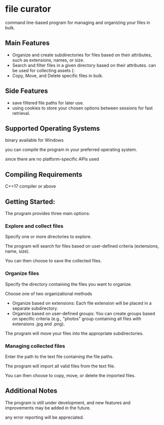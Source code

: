 # file curator
command line-based program for managing and organizing your files in bulk.

## Main Features
- Organize and create subdirectories for files based on their attributes, such as extensions, names, or size.
- Search and filter files in a given directory based on their attributes. can be used for collecting assets (:
- Copy, Move, and Delete specific files in bulk.

## Side Features
- save filtered file paths for later use.
- using cookies to store your chosen options between sessions for fast retrieval.

## Supported Operating Systems
binary available for Windows

you can compile the program in your preferred operating system.

since there are no platform-specific APIs used

## Compiling Requirements
C++17 compiler or above

## Getting Started:

The program provides three main options:

### Explore and collect files
Specify one or more directories to explore.

The program will search for files based on user-defined criteria (extensions, name, size).

You can then choose to save the collected files.

### Organize files
Specify the directory containing the files you want to organize.

Choose one of two organizational methods
- Organize based on extensions: Each file extension will be placed in a separate subdirectory.
- Organize based on user-defined groups: You can create groups based on specific criteria (e.g., "photos" group containing all files with extensions .jpg and .png).

The program will move your files into the appropriate subdirectories.

### Managing collected files
Enter the path to the text file containing the file paths.

The program will import all valid files from the text file.

You can then choose to copy, move, or delete the imported files.

## Additional Notes
The program is still under development, and new features and improvements may be added in the future.

any error reporting will be appreciated.
